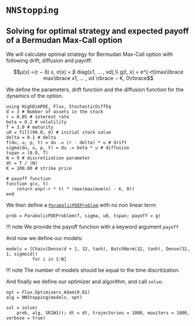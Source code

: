 # `NNStopping`

## Solving for optimal strategy and expected payoff of a Bermudan Max-Call option

We will calculate optimal strategy for Bermudan Max-Call option with following drift, diffusion and payoff:

```math
μ(x) =(r − δ) x, σ(x) = β diag(x1, ... , xd),\\
g(t, x) =  e^{-rt}max\lbrace max\lbrace x1, ... , xd \rbrace − K, 0\rbrace
```

We define the parameters, drift function and the diffusion function for the dynamics of the option.

```@example nnstopping
using HighDimPDE, Flux, StochasticDiffEq
d = 3 # Number of assets in the stock
r = 0.05 # interest rate
beta = 0.2 # volatility
T = 3.0 # maturity
u0 = fill(90.0, d) # initial stock value
delta = 0.1 # delta
f(du, u, p, t) = du .= (r - delta) * u # drift
sigma(du, u, p, t) = du .= beta * u # diffusion
tspan = (0.0, T)
N = 9 # discretization parameter
dt = T / (N)
K = 100.00 # strike price

# payoff function
function g(x, t)
    return exp(-r * t) * (max(maximum(x) - K, 0))
end
```

We then define a [`ParabolicPDEProblem`](@ref) with no non linear term:

```@example nnstopping
prob = ParabolicPDEProblem(f, sigma, u0, tspan; payoff = g)
```

!!! note
We provide the payoff function with a keyword argument `payoff`

And now we define our models:

```@example nnstopping
models = [Chain(Dense(d + 1, 32, tanh), BatchNorm(32, tanh), Dense(32, 1, sigmoid))
          for i in 1:N]
```

!!! note
The number of models should be equal to the time discritization.

And finally we define our optimizer and algorithm, and call `solve`:

```@example nnstopping
opt = Flux.Optimisers.Adam(0.01)
alg = NNStopping(models, opt)

sol = solve(
    prob, alg, SRIW1(); dt = dt, trajectories = 1000, maxiters = 1000, verbose = true)
```
